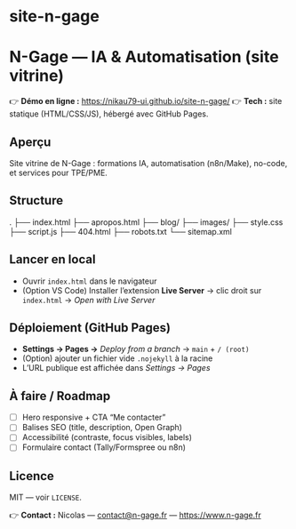# site-n-gage

# N-Gage — IA & Automatisation (site vitrine)

👉 **Démo en ligne :** https://nikau79-ui.github.io/site-n-gage/
👉 **Tech :** site statique (HTML/CSS/JS), hébergé avec GitHub Pages.

## Aperçu
Site vitrine de N-Gage : formations IA, automatisation (n8n/Make), no-code, et services pour TPE/PME.

## Structure
.
├── index.html
├── apropos.html
├── blog/
├── images/
├── style.css
├── script.js
├── 404.html
├── robots.txt
└── sitemap.xml


## Lancer en local
- Ouvrir `index.html` dans le navigateur  
- (Option VS Code) Installer l’extension **Live Server** → clic droit sur `index.html` → *Open with Live Server*

## Déploiement (GitHub Pages)
- **Settings → Pages →** *Deploy from a branch* → `main` + `/ (root)`  
- (Option) ajouter un fichier vide `.nojekyll` à la racine  
- L’URL publique est affichée dans *Settings → Pages*

## À faire / Roadmap
- [ ] Hero responsive + CTA “Me contacter”
- [ ] Balises SEO (title, description, Open Graph)
- [ ] Accessibilité (contraste, focus visibles, labels)
- [ ] Formulaire contact (Tally/Formspree ou n8n)

## Licence
MIT — voir `LICENSE`.

👉 **Contact :** Nicolas — contact@n-gage.fr — https://www.n-gage.fr
